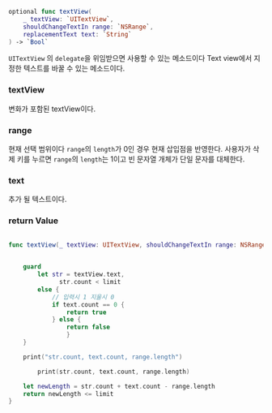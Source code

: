 

```swift
optional func textView(
	_ textView: `UITextView`,
	shouldChangeTextIn range: `NSRange`,
	replacementText text: `String`
) -> `Bool`
```

`UITextView` 의 `delegate`을 위임받으면 사용할 수 있는 메소드이다
Text view에서 지정한 텍스트를 바꿀 수 있는 메소드이다.

### textView
변화가 포함된 textView이다.

### range
현재 선택 범위이다
`range`의 `length`가 0인 경우 현재 삽입점을 반영한다.
사용자가 삭제 키를 누르면 `range`의 `length`는 1이고 
빈 문자열 개체가 단일 문자를 대체한다.

### text
추가 될 텍스트이다.

### return Value



```swift

func textView(_ textView: UITextView, shouldChangeTextIn range: NSRange, replacementText text: String) -> Bool {
																					let limit = 50

	guard
		let str = textView.text,
              str.count < limit
		else {
			// 입력시 1 지울시 0
			if text.count == 0 {
				return true
			} else {
				return false
				}
	}

	print("str.count, text.count, range.length")

        print(str.count, text.count, range.length)

	let newLength = str.count + text.count - range.length
	return newLength <= limit
}
```